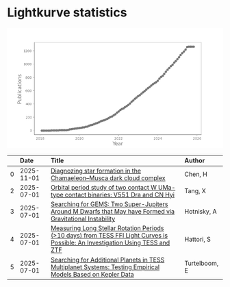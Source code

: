 
<h1>Lightkurve statistics</h1>

![publications](out/lightkurve-publications.png)  

|    | Date       | Title                                                                                                                                                                                               | Author        |
|---:|:-----------|:----------------------------------------------------------------------------------------------------------------------------------------------------------------------------------------------------|:--------------|
|  0 | 2025-11-01 | [Diagnozing star formation in the Chamaeleon–Musca dark cloud complex](https://ui.adsabs.harvard.edu/abs/2025NewA..12002421C/abstract)                                                              | Chen, H       |
|  2 | 2025-07-01 | [Orbital period study of two contact W UMa-type contact binaries: V551 Dra and CN Hyi](https://ui.adsabs.harvard.edu/abs/2025NewA..11702357T/abstract)                                              | Tang, X       |
|  3 | 2025-07-01 | [Searching for GEMS: Two Super-Jupiters Around M Dwarfs that May have Formed via Gravitational Instability](https://ui.adsabs.harvard.edu/abs/2025AJ....170....1H/abstract)                         | Hotnisky, A   |
|  4 | 2025-07-01 | [Measuring Long Stellar Rotation Periods (&gt;10 days) from TESS FFI Light Curves is Possible: An Investigation Using TESS and ZTF](https://ui.adsabs.harvard.edu/abs/2025AJ....170...15H/abstract) | Hattori, S    |
|  5 | 2025-07-01 | [Searching for Additional Planets in TESS Multiplanet Systems: Testing Empirical Models Based on Kepler Data](https://ui.adsabs.harvard.edu/abs/2025AJ....170....3T/abstract)                       | Turtelboom, E |
    